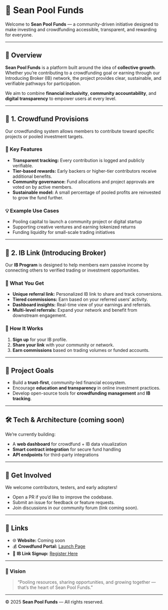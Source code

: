 # 🐋 Sean Pool Funds

Welcome to **Sean Pool Funds** — a community-driven initiative designed to make investing and crowdfunding accessible, transparent, and rewarding for everyone.

---

## 🌊 Overview

**Sean Pool Funds** is a platform built around the idea of **collective growth**.  
Whether you’re contributing to a crowdfunding goal or earning through our Introducing Broker (IB) network, the project provides clear, sustainable, and verifiable pathways for participation.

We aim to combine **financial inclusivity**, **community accountability**, and **digital transparency** to empower users at every level.

---

## 💸 1. Crowdfund Provisions

Our crowdfunding system allows members to contribute toward specific projects or pooled investment targets.  

### 🔹 Key Features
- **Transparent tracking:** Every contribution is logged and publicly verifiable.  
- **Tier-based rewards:** Early backers or higher-tier contributors receive additional benefits.  
- **Community governance:** Fund allocations and project approvals are voted on by active members.  
- **Sustainable model:** A small percentage of pooled profits are reinvested to grow the fund further.

### 💡 Example Use Cases
- Pooling capital to launch a community project or digital startup  
- Supporting creative ventures and earning tokenized returns  
- Funding liquidity for small-scale trading initiatives  

---

## 🧭 2. IB Link (Introducing Broker)

Our **IB Program** is designed to help members earn passive income by connecting others to verified trading or investment opportunities.  

### 🔹 What You Get
- **Unique referral link:** Personalized IB link to share and track conversions.  
- **Tiered commissions:** Earn based on your referred users’ activity.  
- **Dashboard insights:** Real-time view of your earnings and referrals.  
- **Multi-level referrals:** Expand your network and benefit from downstream engagement.

### 🚀 How It Works
1. **Sign up** for your IB profile.  
2. **Share your link** with your community or network.  
3. **Earn commissions** based on trading volumes or funded accounts.  

---

## 🧱 Project Goals

- Build a **trust-first**, community-led financial ecosystem.  
- Encourage **education and transparency** in online investment practices.  
- Develop open-source tools for **crowdfunding management** and **IB tracking**.  

---

## 🛠️ Tech & Architecture (coming soon)

We’re currently building:
- A **web dashboard** for crowdfund + IB data visualization  
- **Smart contract integration** for secure fund handling  
- **API endpoints** for third-party integrations  

---

## 🤝 Get Involved

We welcome contributors, testers, and early adopters!  
- Open a PR if you’d like to improve the codebase.  
- Submit an issue for feedback or feature requests.  
- Join discussions in our community forum (link coming soon).  

---

## 📎 Links
- 🌐 **Website:** Coming soon  
- 💰 **Crowdfund Portal:** [Launch Page](#)  
- 🔗 **IB Link Signup:** [Register Here](#)  

---

### 🧭 Vision
> “Pooling resources, sharing opportunities, and growing together — that’s the heart of Sean Pool Funds.”

---

© 2025 **Sean Pool Funds** — All rights reserved.
